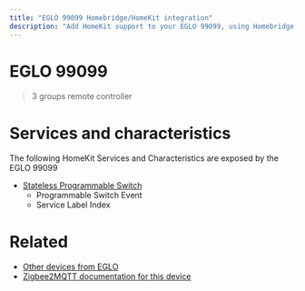```yaml
---
title: "EGLO 99099 Homebridge/HomeKit integration"
description: "Add HomeKit support to your EGLO 99099, using Homebridge, Zigbee2MQTT and homebridge-z2m."
---
```

<!---
This file has been GENERATED using src/docgen/docgen.ts
DO NOT EDIT THIS FILE MANUALLY!
-->
# EGLO 99099
> 3 groups remote controller


# Services and characteristics
The following HomeKit Services and Characteristics are exposed by
the EGLO 99099

* [Stateless Programmable Switch](../../action.md)
  * Programmable Switch Event
  * Service Label Index


# Related
* [Other devices from EGLO](../index.md#eglo)
* [Zigbee2MQTT documentation for this device](https://www.zigbee2mqtt.io/devices/99099.html)